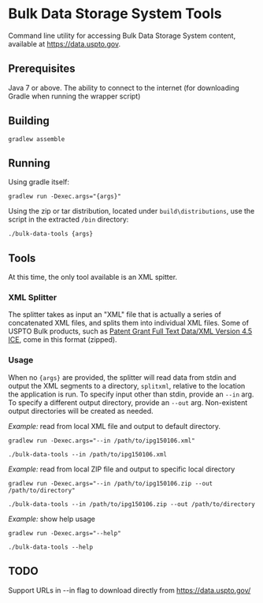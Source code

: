 # Bulk Data Storage System Tools

Command line utility for accessing Bulk Data Storage System content, available at https://data.uspto.gov.

## Prerequisites

Java 7 or above. The ability to connect to the internet (for downloading Gradle when running the wrapper script)

## Building

    gradlew assemble

## Running

Using gradle itself: 

    gradlew run -Dexec.args="{args}"

Using the zip or tar distribution, located under `build\distributions`, use the script in the extracted `/bin` directory:

    ./bulk-data-tools {args}

## Tools

At this time, the only tool available is an XML spitter.

### XML Splitter

The splitter takes as input an "XML" file that is actually a series of concatenated XML files, and splits them into individual 
XML files. Some of USPTO Bulk products, such as 
[Patent Grant Full Text Data/XML Version 4.5 ICE](https://data.uspto.gov/data2/patent/grant/redbook/fulltext/2015/), 
come in this format (zipped). 

### Usage

When no `{args}` are provided, the splitter will read data from stdin and output the XML segments to a directory,
`splitxml`, relative to the location the application is run. To specify input other than stdin, provide an `--in` arg.
To specify a different output directory, provide an `--out` arg. Non-existent output directories will be created as needed.

*Example:* read from local XML file and output to default directory.

    gradlew run -Dexec.args="--in /path/to/ipg150106.xml"
    
    ./bulk-data-tools --in /path/to/ipg150106.xml

*Example:* read from local ZIP file and output to specific local directory

    gradlew run -Dexec.args="--in /path/to/ipg150106.zip --out /path/to/directory"
    
    ./bulk-data-tools --in /path/to/ipg150106.zip --out /path/to/directory

*Example:* show help usage

    gradlew run -Dexec.args="--help"
    
    ./bulk-data-tools --help

## TODO

Support URLs in --in flag to download directly from https://data.uspto.gov/
